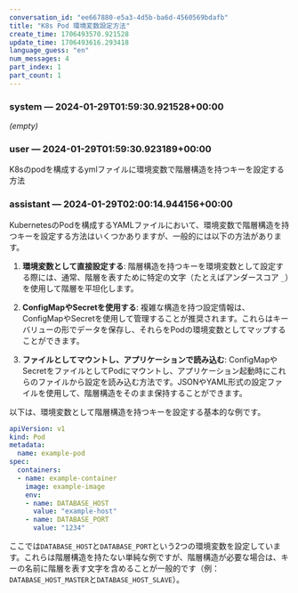 ```yaml
---
conversation_id: "ee667880-e5a3-4d5b-ba6d-4560569bdafb"
title: "K8s Pod 環境変数設定方法"
create_time: 1706493570.921528
update_time: 1706493616.293418
language_guess: "en"
num_messages: 4
part_index: 1
part_count: 1
---
```


### system — 2024-01-29T01:59:30.921528+00:00

_(empty)_

### user — 2024-01-29T01:59:30.923189+00:00

K8sのpodを構成するymlファイルに環境変数で階層構造を持つキーを設定する方法

### assistant — 2024-01-29T02:00:14.944156+00:00

KubernetesのPodを構成するYAMLファイルにおいて、環境変数で階層構造を持つキーを設定する方法はいくつかありますが、一般的には以下の方法があります。

1. **環境変数として直接設定する**: 階層構造を持つキーを環境変数として設定する際には、通常、階層を表すために特定の文字（たとえばアンダースコア `_`）を使用して階層を平坦化します。

2. **ConfigMapやSecretを使用する**: 複雑な構造を持つ設定情報は、ConfigMapやSecretを使用して管理することが推奨されます。これらはキーバリューの形でデータを保存し、それらをPodの環境変数としてマップすることができます。

3. **ファイルとしてマウントし、アプリケーションで読み込む**: ConfigMapやSecretをファイルとしてPodにマウントし、アプリケーション起動時にこれらのファイルから設定を読み込む方法です。JSONやYAML形式の設定ファイルを使用して、階層構造をそのまま保持することができます。

以下は、環境変数として階層構造を持つキーを設定する基本的な例です。

```yaml
apiVersion: v1
kind: Pod
metadata:
  name: example-pod
spec:
  containers:
  - name: example-container
    image: example-image
    env:
    - name: DATABASE_HOST
      value: "example-host"
    - name: DATABASE_PORT
      value: "1234"
```

ここでは`DATABASE_HOST`と`DATABASE_PORT`という2つの環境変数を設定しています。これらは階層構造を持たない単純な例ですが、階層構造が必要な場合は、キーの名前に階層を表す文字を含めることが一般的です（例：`DATABASE_HOST_MASTER`と`DATABASE_HOST_SLAVE`）。
